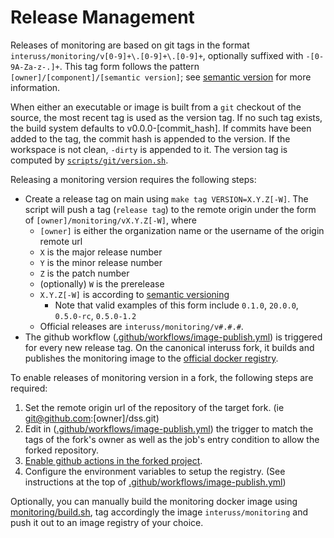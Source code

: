 # Release Management

Releases of monitoring are based on git tags in the format `interuss/monitoring/v[0-9]+\.[0-9]+\.[0-9]+`, optionally suffixed with `-[0-9A-Za-z-.]+`.  This tag form follows the pattern `[owner]/[component]/[semantic version]`; see [semantic version](https://semver.org) for more information.

When either an executable or image is built from a `git` checkout of the source, the most recent tag is used as the version tag. If no such tag exists, the build system defaults to v0.0.0-[commit_hash]. If commits have been added to the tag, the commit hash is appended to the version. If the workspace is not clean, `-dirty` is appended to it. The version tag is computed by [`scripts/git/version.sh`](scripts/git/version.sh).

Releasing a monitoring version requires the following steps:
- Create a release tag on main using `make tag VERSION=X.Y.Z[-W]`. The script will push a tag (`release tag`) to the remote origin under the form of `[owner]/monitoring/vX.Y.Z[-W]`, where
    - `[owner]` is either the organization name or the username of the origin remote url
    - `X` is the major release number
    - `Y` is the minor release number
    - `Z` is the patch number
    - (optionally) `W` is the prerelease
    - `X.Y.Z[-W]` is according to [semantic versioning](https://semver.org)
        - Note that valid examples of this form include `0.1.0`, `20.0.0`, `0.5.0-rc`, `0.5.0-1.2`
    - Official releases are `interuss/monitoring/v#.#.#`.
- The github workflow ([.github/workflows/image-publish.yml](.github/workflows/image-publish.yml)) is triggered for every new release tag. On the canonical interuss fork, it builds and publishes the monitoring image to the [official docker registry](https://hub.docker.com/repository/docker/interuss/monitoring).

To enable releases of monitoring version in a fork, the following steps are required:
  1. Set the remote origin url of the repository of the target fork. (ie git@github.com:[owner]/dss.git)
  2. Edit in ([.github/workflows/image-publish.yml](.github/workflows/image-publish.yml)) the trigger to match the tags of the fork's owner as well as the job's entry condition to allow the forked repository.
  3. [Enable github actions in the forked project](https://docs.github.com/en/repositories/managing-your-repositorys-settings-and-features/enabling-features-for-your-repository/managing-github-actions-settings-for-a-repository#configuring-required-approval-for-workflows-from-public-forks).
  4. Configure the environment variables to setup the registry. (See instructions at the top of [.github/workflows/image-publish.yml](.github/workflows/image-publish.yml))

Optionally, you can manually build the monitoring docker image using [monitoring/build.sh](monitoring/build.sh), tag accordingly the image `interuss/monitoring` and push it out to an image registry of your choice.
